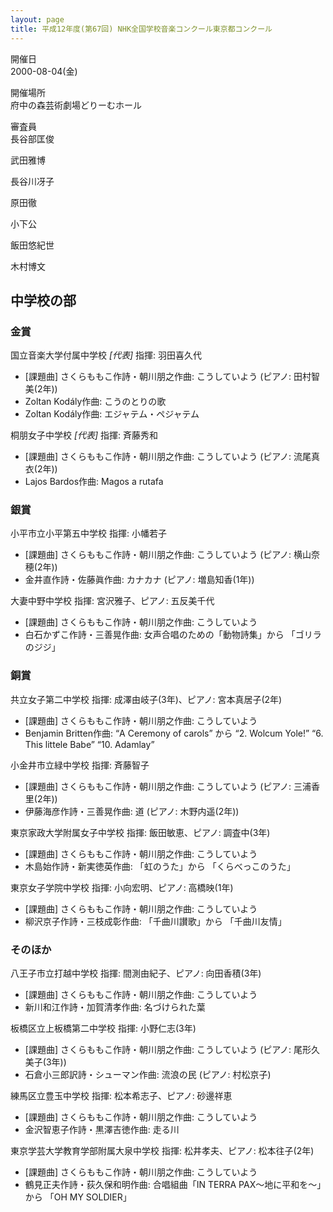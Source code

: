 ```yaml
---
layout: page
title: 平成12年度(第67回) NHK全国学校音楽コンクール東京都コンクール
---
```

開催日  
2000-08-04(金)

開催場所  
府中の森芸術劇場どりーむホール

審査員  
長谷部匡俊

武田雅博

長谷川冴子

原田徹

小下公

飯田悠紀世

木村博文

中学校の部
----------

### 金賞

<span class="choir-name">国立音楽大学付属中学校</span> *\[代表\]*
指揮: 羽田喜久代
-   \[課題曲\] さくらももこ作詩・朝川朋之作曲: こうしていよう (ピアノ: 田村智美(2年))
-   Zoltan Kodály作曲: こうのとりの歌
-   Zoltan Kodály作曲: エジャテム・ペジャテム

<span class="choir-name">桐朋女子中学校</span> *\[代表\]*
指揮: 斉藤秀和
-   \[課題曲\] さくらももこ作詩・朝川朋之作曲: こうしていよう (ピアノ: 流尾真衣(2年))
-   Lajos Bardos作曲: Magos a rutafa

### 銀賞

<span class="choir-name">小平市立小平第五中学校</span>
指揮: 小幡若子
-   \[課題曲\] さくらももこ作詩・朝川朋之作曲: こうしていよう (ピアノ: 横山奈穂(2年))
-   金井直作詩・佐藤眞作曲: カナカナ (ピアノ: 増島知香(1年))

<span class="choir-name">大妻中野中学校</span>
指揮: 宮沢雅子、ピアノ: 五反美千代
-   \[課題曲\] さくらももこ作詩・朝川朋之作曲: こうしていよう
-   白石かずこ作詩・三善晃作曲: 女声合唱のための「動物詩集」から 「ゴリラのジジ」

### 銅賞

<span class="choir-name">共立女子第二中学校</span>
指揮: 成澤由岐子(3年)、ピアノ: 宮本真居子(2年)
-   \[課題曲\] さくらももこ作詩・朝川朋之作曲: こうしていよう
-   Benjamin Britten作曲: “A Ceremony of carols” から “2. Wolcum Yole!” “6. This littele Babe” “10. Adamlay”

<span class="choir-name">小金井市立緑中学校</span>
指揮: 斉藤智子
-   \[課題曲\] さくらももこ作詩・朝川朋之作曲: こうしていよう (ピアノ: 三浦香里(2年))
-   伊藤海彦作詩・三善晃作曲: 道 (ピアノ: 木野内遥(2年))

<span class="choir-name">東京家政大学附属女子中学校</span>
指揮: 飯田敏恵、ピアノ: 調査中(3年)
-   \[課題曲\] さくらももこ作詩・朝川朋之作曲: こうしていよう
-   木島始作詩・新実徳英作曲: 「虹のうた」から 「くらべっこのうた」

<span class="choir-name">東京女子学院中学校</span>
指揮: 小向宏明、ピアノ: 高橋映(1年)
-   \[課題曲\] さくらももこ作詩・朝川朋之作曲: こうしていよう
-   柳沢京子作詩・三枝成彰作曲: 「千曲川讃歌」から 「千曲川友情」

### そのほか

<span class="choir-name">八王子市立打越中学校</span>
指揮: 間測由紀子、ピアノ: 向田香積(3年)
-   \[課題曲\] さくらももこ作詩・朝川朋之作曲: こうしていよう
-   新川和江作詩・加賀清孝作曲: 名づけられた葉

<span class="choir-name">板橋区立上板橋第二中学校</span>
指揮: 小野仁志(3年)
-   \[課題曲\] さくらももこ作詩・朝川朋之作曲: こうしていよう (ピアノ: 尾形久美子(3年))
-   石倉小三郎訳詩・シューマン作曲: 流浪の民 (ピアノ: 村松京子)

<span class="choir-name">練馬区立豊玉中学校</span>
指揮: 松本希志子、ピアノ: 砂邊祥恵
-   \[課題曲\] さくらももこ作詩・朝川朋之作曲: こうしていよう
-   金沢智恵子作詩・黒澤吉徳作曲: 走る川

<span class="choir-name">東京学芸大学教育学部附属大泉中学校</span>
指揮: 松井孝夫、ピアノ: 松本往子(2年)
-   \[課題曲\] さくらももこ作詩・朝川朋之作曲: こうしていよう
-   鶴見正夫作詩・荻久保和明作曲: 合唱組曲「IN TERRA PAX〜地に平和を〜」から 「OH MY SOLDIER」
